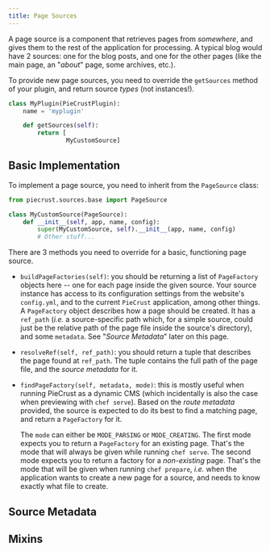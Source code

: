 ```yaml
---
title: Page Sources
---
```


A page source is a component that retrieves pages from _somewhere_, and gives
them to the rest of the application for processing. A typical blog would have 2
sources: one for the blog posts, and one for the other pages (like the main
page, an "_about_" page, some archives, etc.).

To provide new page sources, you need to override the `getSources` method of
your plugin, and return source _types_ (not instances!).


```python
class MyPlugin(PieCrustPlugin):
    name = 'myplugin'

    def getSources(self):
        return [
                MyCustomSource]
```


## Basic Implementation

To implement a page source, you need to inherit from the `PageSource` class:

```python
from piecrust.sources.base import PageSource

class MyCustomSource(PageSource):
    def __init__(self, app, name, config):
        super(MyCustomSource, self).__init__(app, name, config)
        # Other stuff...

```

There are 3 methods you need to override for a basic, functioning page source.

* `buildPageFactories(self)`: you should be returning a list of `PageFactory`
  objects here -- one for each page inside the given source. Your source
  instance has access to its configuration settings from the website's
  `config.yml`, and to the current `PieCrust` application, among other things.
  A `PageFactory` object describes how a page should be created. It has a
  `ref_path` (_i.e._ a source-specific path which, for a simple source, could
  just be the relative path of the page file inside the source's directory), and
  some `metadata`. See "_Source Metadata_" later on this page.

* `resolveRef(self, ref_path)`: you should return a tuple that describes the
  page found at `ref_path`. The tuple contains the full path of the page file,
  and the _source metadata_ for it.

* `findPageFactory(self, metadata, mode)`: this is mostly useful when running
  PieCrust as a dynamic CMS (which incidentally is also the case when previewing
  with `chef serve`). Based on the _route metadata_ provided, the source is
  expected to do its best to find a matching page, and return a `PageFactory`
  for it.

  The `mode` can either be `MODE_PARSING` or `MODE_CREATING`. The first mode
  expects you to return a `PageFactory` for an existing page. That's the mode
  that will always be given while running `chef serve`. The second mode expects
  you to return a factory for a _non-existing_ page. That's the mode that will
  be given when running `chef prepare`, _i.e._ when the application wants to
  create a new page for a source, and needs to know exactly what file to create.


## Source Metadata



## Mixins



